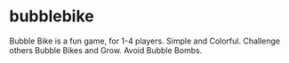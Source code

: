 bubblebike
==========

Bubble Bike is a fun game, for 1-4 players. Simple and Colorful. Challenge others Bubble Bikes and Grow. Avoid Bubble Bombs.